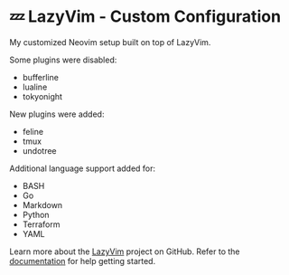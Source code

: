# 💤 LazyVim - Custom Configuration

My customized Neovim setup built on top of LazyVim.

Some plugins were disabled:

- bufferline
- lualine
- tokyonight

New plugins were added:

- feline
- tmux
- undotree

Additional language support added for:

- BASH
- Go
- Markdown
- Python
- Terraform
- YAML

Learn more about the [LazyVim](https://github.com/LazyVim/LazyVim) project on GitHub.
Refer to the [documentation](https://lazyvim.github.io/installation) for help
getting started.
